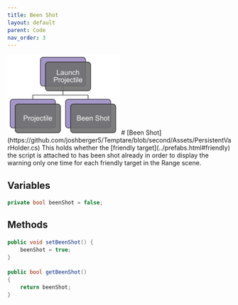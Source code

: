 ```yaml
---
title: Been Shot
layout: default
parent: Code
nav_order: 3
---
```


<img src="./LaunchProjectileHierarchy.png" width="50%">
# [Been Shot](https://github.com/joshberger5/Temptare/blob/second/Assets/PersistentVarHolder.cs)
This holds whether the [friendly target](../prefabs.html#friendly) the script is attached to has been shot already in order to display the warning only one time for each friendly target in the Range scene.

## Variables
```csharp
private bool beenShot = false;
```

## Methods
```csharp
public void setBeenShot() {
    beenShot = true;
}

public bool getBeenShot()
{
    return beenShot;
}
```


